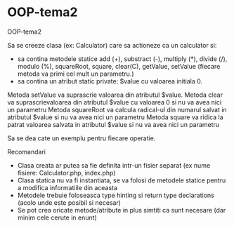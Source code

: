 # OOP-tema2
OOP-tema2

Sa se creeze clasa (ex: Calculator) care sa actioneze ca un calculator si:
- sa contina metodele statice add (+), substract (-), multiply (*), divide (/), modulo (%), squareRoot, square, clear(C), getValue, setValue (fiecare metoda va primi cel mult un parametru.)
- sa contina un atribut static private: $value cu valoarea initiala 0.

Metoda setValue va suprascrie valoarea din atributul $value.
Metoda clear va suprascrievaloarea din atributul $value cu valoarea 0 si nu va avea nici un parametru
Metoda squareRoot va calcula radical-ul din numarul salvat in atributul $value si nu va avea nici un parametru
Metoda square va ridica la patrat valoarea salvata in atributul $value si nu va avea nici un parametru

Sa se dea cate un exemplu pentru fiecare operatie.

Recomandari
- Clasa creata ar putea sa fie definita intr-un fisier separat (ex nume fisiere: Calculator.php, index.php)
- Clasa statica nu va fi instantiata, se va folosi de metodele statice pentru a modifica informatiile din aceasta
- Metodele trebuie foloseasca type hinting si return type declarations (acolo unde este posibil si necesar)
- Se pot crea oricate metode/atribute in plus simtiti ca sunt necesare (dar minim cele cerute in enunt)
